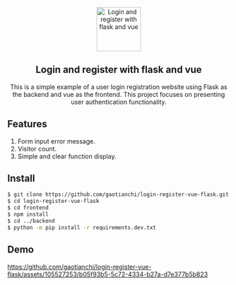 <p align="center">
 <img width="100px" src="https://github.com/gaotianchi/login-register-vue-flask/raw/main/frontend/public/favicon.ico" align="center" alt="Login and register with flask and vue" />
 <h2 align="center">Login and register with flask and vue</h2>
 <p align="center">This is a simple example of a user login registration website using Flask as the backend and vue as the frontend. This project focuses on presenting user authentication functionality.</p>
</p>

## Features
1. Form input error message.
2. Visitor count.
3. Simple and clear function display.

## Install
```bash
$ git clone https://github.com/gaotianchi/login-register-vue-flask.git
$ cd login-register-vue-flask
$ cd frontend
$ npm install
$ cd ../backend
$ python -m pip install -r requirements.dev.txt
```

## Demo

https://github.com/gaotianchi/login-register-vue-flask/assets/105527253/b05f93b5-5c72-4334-b27a-d7e377b5b823




